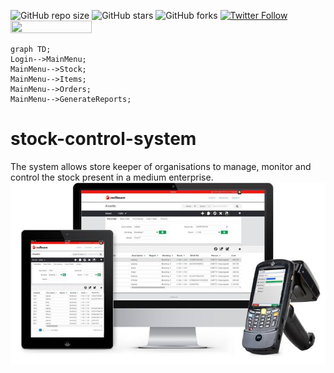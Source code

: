 ![GitHub repo size](https://img.shields.io/github/repo-size/joelwmulongo/stock-control-system)
![GitHub stars](https://img.shields.io/github/stars/joelwmulongo/stock-control-system?style=social)
![GitHub forks](https://img.shields.io/github/forks/joelwmulongo/stock-control-system?style=social)
[![Twitter Follow](https://img.shields.io/twitter/follow/mulongojoel?style=social)](https://twitter.com/intent/follow?screen_name=mulongojoel)
<img width="130" height="20" src="https://visitor-badge.glitch.me/badge?page_id=joelwmulongo/stock-control-system">

 ```mermaid
 graph TD;
 Login-->MainMenu;
 MainMenu-->Stock;
 MainMenu-->Items;
 MainMenu-->Orders;
 MainMenu-->GenerateReports;
 ```
# stock-control-system
The system allows store keeper of organisations to manage, monitor and control the stock present in a medium enterprise.	<img src="img/stock.jpeg"/>
